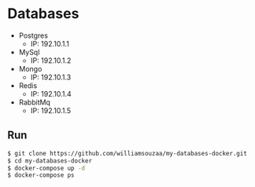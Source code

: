 # Databases

- Postgres
  - IP: 192.10.1.1
- MySql
  - IP: 192.10.1.2
- Mongo
  - IP: 192.10.1.3
- Redis
  - IP: 192.10.1.4
- RabbitMq
  - IP: 192.10.1.5


## Run

```sh
$ git clone https://github.com/williamsouzaa/my-databases-docker.git
$ cd my-databases-docker
$ docker-compose up -d
$ docker-compose ps
```
